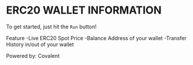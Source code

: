 # ERC20 WALLET INFORMATION

To get started, just hit the `Run` button! 

Feature
-Live ERC20 Spot Price
-Balance Address of your wallet
-Transfer History in/out of your wallet

Powered by: Covalent